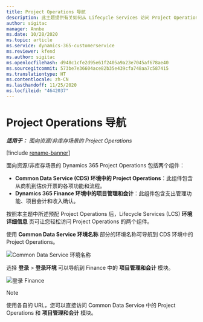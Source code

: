 ```yaml
---
title: Project Operations 导航
description: 此主题提供有关如何从 Lifecycle Services 访问 Project Operations 的信息。
author: sigitac
manager: Annbe
ms.date: 10/28/2020
ms.topic: article
ms.service: dynamics-365-customerservice
ms.reviewer: kfend
ms.author: sigitac
ms.openlocfilehash: d948c1cfe2d95e61f2405a9a23e7045af678ae40
ms.sourcegitcommit: 573be7e36604ace82b35e439cfa748aa7c587415
ms.translationtype: HT
ms.contentlocale: zh-CN
ms.lasthandoff: 11/25/2020
ms.locfileid: "4642037"
---
```

# <a name="navigate-project-operations"></a>Project Operations 导航

_**适用于：** 面向资源/非库存场景的 Project Operations_

[!include [rename-banner](~/includes/cc-data-platform-banner.md)]

面向资源/非库存场景的 Dynamics 365 Project Operations 包括两个组件： 

 - **Common Data Service (CDS) 环境中的 Project Operations**：此组件包含从商机到估价开票的各项功能和流程。 
 - **Dynamics 365 Finance 环境中的项目管理和会计**：此组件包含支出管理功能、项目会计和收入确认。 

按照本主题中所述预配 Project Operations 后，Lifecycle Services (LCS) **环境详细信息** 页可让您轻松访问 Project Operations 的两个组件。  

使用 **Common Data Service 环境名称** 部分的环境名称可导航到 CDS 环境中的 Project Operations。 

  ![Common Data Service 环境名称](./media/environment-name.PNG)

选择 **登录** > **登录环境** 可以导航到 Finance 中的 **项目管理和会计** 模块。  

   ![登录 Finance](./media/environment-login.PNG)

> [!NOTE]
> 使用各自的 URL，您可以直接访问 Common Data Service 中的 Project Operations 和 **项目管理和会计** 模块。 
